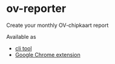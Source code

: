 # ov-reporter
Create your monthly OV-chipkaart report

Available as
- [cli tool](https://github.com/kirilknysh/ov-reporter/tree/master/cli)
- [Google Chrome extension](https://github.com/kirilknysh/ov-reporter/tree/master/chrome-ext)